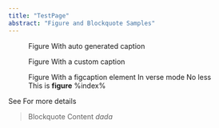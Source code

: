 ```yaml
---
title: "TestPage"
abstract: "Figure and Blockquote Samples"
---
```


<figure>
Figure With auto generated caption
</figure>


<figure caption="Custom caption %index%">
Figure With a custom caption
</figure>

<figure data-parse-mode="verse" id="verse-figure">
Figure With a figcaption element
In verse mode
No less
<figcaption>This is <strong>figure</strong> %index%</figcaption>
</figure>

See [](#verse-figure) For more details

<blockquote>
Blockquote Content
<cite>
dada
</cite>
</blockquote>
